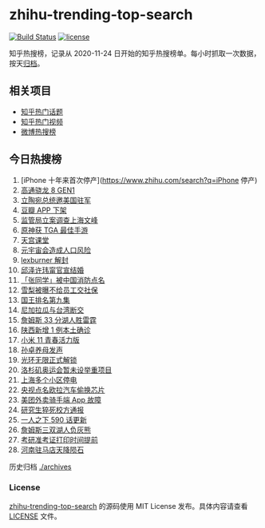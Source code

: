 # zhihu-trending-top-search

[![Build Status](https://github.com/justjavac/zhihu-trending-top-search/workflows/ci/badge.svg?branch=main)](https://github.com/justjavac/zhihu-trending-top-search/actions)
[![license](https://img.shields.io/github/license/justjavac/zhihu-trending-top-search)](https://github.com/justjavac/zhihu-trending-top-search/blob/main/LICENSE)

知乎热搜榜，记录从 2020-11-24 日开始的知乎热搜榜单。每小时抓取一次数据，按天[归档](./archives)。

## 相关项目

- [知乎热门话题](https://github.com/justjavac/zhihu-trending-hot-questions)
- [知乎热门视频](https://github.com/justjavac/zhihu-trending-hot-video)
- [微博热搜榜](https://github.com/justjavac/weibo-trending-hot-search)

## 今日热搜榜

<!-- BEGIN -->
<!-- 最后更新时间 Sat Dec 11 2021 13:06:16 GMT+0800 (China Standard Time) -->

1. [iPhone 十年来首次停产](https://www.zhihu.com/search?q=iPhone 停产)
1. [高通骁龙 8 GEN1](https://www.zhihu.com/search?q=骁龙8GEN1)
1. [立陶宛总统邀美国驻军](https://www.zhihu.com/search?q=立陶宛)
1. [豆瓣 APP 下架](https://www.zhihu.com/search?q=豆瓣)
1. [监管局立案调查上海文峰](https://www.zhihu.com/search?q=上海文峰)
1. [原神获 TGA 最佳手游](https://www.zhihu.com/search?q=原神)
1. [天宫课堂](https://www.zhihu.com/search?q=天宫课堂)
1. [元宇宙会造成人口风险](https://www.zhihu.com/search?q=元宇宙)
1. [lexburner 解封](https://www.zhihu.com/search?q=lex)
1. [邱泽许玮甯官宣结婚](https://www.zhihu.com/search?q=邱泽)
1. [「张同学」被中国消防点名](https://www.zhihu.com/search?q=张同学)
1. [雪梨被曝不给员工交社保](https://www.zhihu.com/search?q=雪梨)
1. [国王排名第九集](https://www.zhihu.com/search?q=国王排名)
1. [尼加拉瓜与台湾断交](https://www.zhihu.com/search?q=尼加拉瓜)
1. [詹姆斯 33 分湖人胜雷霆](https://www.zhihu.com/search?q=湖人)
1. [陕西新增 1 例本土确诊](https://www.zhihu.com/search?q=陕西疫情)
1. [小米 11 青春活力版](https://www.zhihu.com/search?q=小米11)
1. [孙卓养母发声](https://www.zhihu.com/search?q=孙卓)
1. [光环无限正式解锁](https://www.zhihu.com/search?q=光环无限)
1. [洛杉矶奥运会暂未设举重项目](https://www.zhihu.com/search?q=举重)
1. [上海多个小区停电](https://www.zhihu.com/search?q=上海停电)
1. [央视点名欧拉汽车偷换芯片](https://www.zhihu.com/search?q=欧拉好猫)
1. [美团外卖骑手端 App 故障](https://www.zhihu.com/search?q=美团外卖)
1. [研究生猝死校方通报](https://www.zhihu.com/search?q=研究生猝死)
1. [一人之下 590 话更新](https://www.zhihu.com/search?q=一人之下)
1. [詹姆斯三双湖人负灰熊](https://www.zhihu.com/search?q=湖人)
1. [考研准考证打印时间提前](https://www.zhihu.com/search?q=考研准考证)
1. [河南驻马店天降陨石](https://www.zhihu.com/search?q=河南陨石)

<!-- END -->

历史归档 [./archives](./archives)

### License

[zhihu-trending-top-search](https://github.com/justjavac/zhihu-trending-top-search)
的源码使用 MIT License 发布。具体内容请查看 [LICENSE](./LICENSE) 文件。

